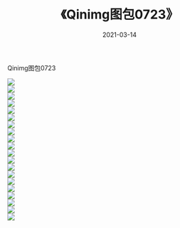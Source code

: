 ﻿---
layout: post
title:  《Qinimg图包0723》
date:   2021-03-14
img: http://imgx.orgx.ga/Qinimg图包/Qinimg图包0723/000.jpg
categories: [美女, 清纯, 唯美]
---

Qinimg图包0723

 ![](http://imgx.orgx.ga/Qinimg图包/Qinimg图包0723/001.jpg) <br>![](http://imgx.orgx.ga/Qinimg图包/Qinimg图包0723/002.jpg) <br>![](http://imgx.orgx.ga/Qinimg图包/Qinimg图包0723/003.jpg) <br>![](http://imgx.orgx.ga/Qinimg图包/Qinimg图包0723/004.jpg) <br>![](http://imgx.orgx.ga/Qinimg图包/Qinimg图包0723/005.jpg) <br>![](http://imgx.orgx.ga/Qinimg图包/Qinimg图包0723/006.jpg) <br>![](http://imgx.orgx.ga/Qinimg图包/Qinimg图包0723/007.jpg) <br>![](http://imgx.orgx.ga/Qinimg图包/Qinimg图包0723/008.jpg) <br>![](http://imgx.orgx.ga/Qinimg图包/Qinimg图包0723/009.jpg) <br>![](http://imgx.orgx.ga/Qinimg图包/Qinimg图包0723/010.jpg) <br>![](http://imgx.orgx.ga/Qinimg图包/Qinimg图包0723/011.jpg) <br>![](http://imgx.orgx.ga/Qinimg图包/Qinimg图包0723/012.jpg) <br>![](http://imgx.orgx.ga/Qinimg图包/Qinimg图包0723/013.jpg) <br>![](http://imgx.orgx.ga/Qinimg图包/Qinimg图包0723/014.jpg) <br>![](http://imgx.orgx.ga/Qinimg图包/Qinimg图包0723/015.jpg) <br>![](http://imgx.orgx.ga/Qinimg图包/Qinimg图包0723/016.jpg) <br>![](http://imgx.orgx.ga/Qinimg图包/Qinimg图包0723/017.jpg) <br>![](http://imgx.orgx.ga/Qinimg图包/Qinimg图包0723/018.jpg) <br>![](http://imgx.orgx.ga/Qinimg图包/Qinimg图包0723/019.jpg) <br>![](http://imgx.orgx.ga/Qinimg图包/Qinimg图包0723/020.jpg) <br>